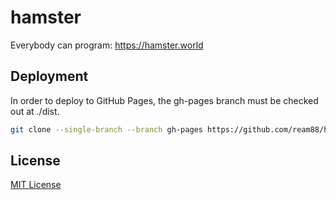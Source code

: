 # hamster

Everybody can program: https://hamster.world


## Deployment

In order to deploy to GitHub Pages, the gh-pages branch must be checked out at ./dist.

```sh
git clone --single-branch --branch gh-pages https://github.com/ream88/hamster.git ./dist
```


## License

[MIT License](./License)
